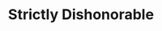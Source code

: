 ---
title: Strictly Dishonorable
year: 1948
opening_date: 1948-01-16
closing_date: 1948-01-23
layout: productions
image:
image_caption:
image_credit:
playbill:
category:
Theatre: Theatre Jacksonville
Venue: Little Theatre
cast:
  Tomaso Antiovi: Abe Chardkoff
  Isabelle Parry: Alice Masters
  Judge Dempsey: C. Eugene Sayre
  Count DiRuvo: David W. Mozo
  Mario: Eugene Patton
  Patrolman Mulligan: Walter Feuer
  Harry Greene: William Baxter
  Giovavnni: William Demetree
crew:
  Director: L. Bramer Carlson
  Stage Manager: Connie Buchwald
  Assistant Stage Manager: Fred Lovejoy
  Set and Lighting Design: Duke LeBrun
  Lighting controls: Nina Branch
  Sound Effects: John Leipold
  Properties Chairman: Mary Claire Bates
  Properties: 
    - Irma Leipold
    - Mary Alice Gresham
    - Vonnie Patton
  Make-up:
    - Beverly Adams
    - Elmo Lehman
    - Louise Elkins
    - Sally Proctor
    - Su Hawkins
  Scene painting and construction:
    - Carole Henning
    - Charles Berry
    - David Salter
    - Duke LeBrun
    - Elsie Foreman
    - Ernestine Logie
    - Eugene Patton
    - Harriet Warner
    - Jeanne Edwards
    - Karl Knoche, Jr.
    - Nina Branch
    - Suzanne Kahr
    - Vivienne Salter
    - Vonnie Patton
  Scene Shifting:
    - Charles Berry
    - David Salter
    - Karl Knoche, Jr. 
  Curtain: Fred Lovejoy
understudies:
orchestra:
external_links:
---